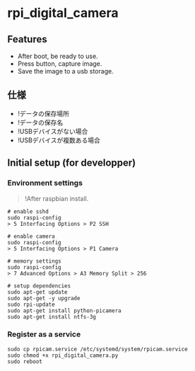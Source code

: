 # rpi_digital_camera

## Features

- After boot, be ready to use.
- Press button, capture image.
- Save the image to a usb storage.


## 仕様
- !データの保存場所
- !データの保存名
- !USBデバイスがない場合
- !USBデバイスが複数ある場合


## Initial setup (for developper)

### Environment settings

> !After raspbian install.

```
# enable sshd
sudo raspi-config
> 5 Interfacing Options > P2 SSH

# enable camera
sudo raspi-config
> 5 Interfacing Options > P1 Camera

# memory settings
sudo raspi-config
> 7 Advanced Options > A3 Memory Split > 256

# setup dependencies
sudo apt-get update
sudo apt-get -y upgrade
sudo rpi-update
sudo apt-get install python-picamera
sudo apt-get install ntfs-3g
```

### Register as a service

```
sudo cp rpicam.service /etc/systemd/system/rpicam.service
sudo chmod +x rpi_digital_camera.py
sudo reboot
```
